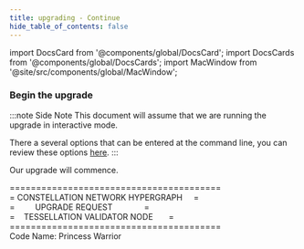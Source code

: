 ```yaml
---
title: upgrading - Continue
hide_table_of_contents: false
---
```

<intro-end />

import DocsCard from '@components/global/DocsCard';
import DocsCards from '@components/global/DocsCards';
import MacWindow from '@site/src/components/global/MacWindow';

<head>
  <title>Constellation Network Automation with nodectl</title>
  <meta
    name="description"
    content="Constellation Network Automation - Upgrade Tessellation with nodectl"
  />
</head>

### Begin the upgrade

:::note Side Note
This document will assume that we are running the upgrade in interactive mode.

 There a several options that can be entered at the command line, you can review these options [here](/validate/automated/nodectl-commands#upgrade).
:::

Our upgrade will commence. 

<MacWindow>
  ========================================<br />
  =   CONSTELLATION NETWORK HYPERGRAPH&nbsp;&nbsp;&nbsp;&nbsp;&nbsp;=<br />
  = &nbsp;&nbsp;&nbsp;&nbsp;&nbsp;&nbsp;&nbsp;&nbsp;UPGRADE REQUEST&nbsp;&nbsp;&nbsp;&nbsp;&nbsp;&nbsp;&nbsp;&nbsp;&nbsp;&nbsp;&nbsp;&nbsp;&nbsp;&nbsp;=<br />
  =&nbsp;&nbsp;&nbsp;&nbsp;TESSELLATION VALIDATOR NODE&nbsp;&nbsp;&nbsp;&nbsp;&nbsp;&nbsp;&nbsp;=<br />
  ========================================<br />
  Code Name: Princess Warrior<br />
</MacWindow>
